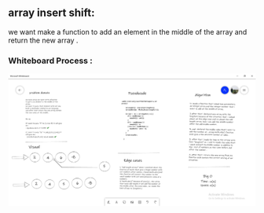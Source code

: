 ## array insert shift:
we want make a function to add an element in the middle of the array and return the new array .

### Whiteboard Process :

![](array-insert-shift.png)